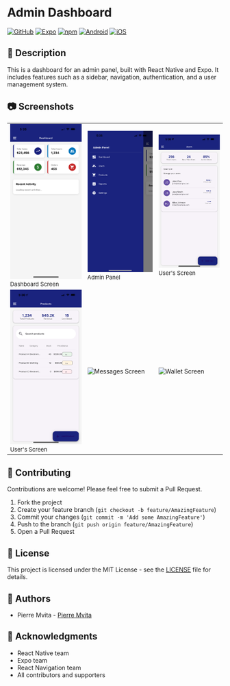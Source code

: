 # Admin Dashboard

[![GitHub](https://img.shields.io/badge/GitHub-100000?style=for-the-badge&logo=github&logoColor=white)](https://github.com/pmvita/admin-dashoard_v3)
[![Expo](https://img.shields.io/badge/Expo-1C1E94?style=for-the-badge&logo=expo&logoColor=white)](https://expo.dev/@pmvita/admin-dashoard_v3)
[![npm](https://img.shields.io/badge/npm-%23003A2C.svg?style=for-the-badge&logo=npm&logoColor=white)](https://www.npmjs.com/package/admin-dashoard_v3)
[![Android](https://img.shields.io/badge/Android-3DDC84?style=for-the-badge&logo=android&logoColor=white)](https://play.google.com/store/apps/details?id=com.admin.dashoard_v3)
[![iOS](https://img.shields.io/badge/iOS-000000?style=for-the-badge&logo=apple&logoColor=white)](https://apps.apple.com/us/app/admin-dashoard_v3/id1636008002)


## 📝 Description

This is a dashboard for an admin panel, built with React Native and Expo. It includes features such as a sidebar, navigation, authentication, and a user management system.

## 📷 Screenshots

<div align="center">
  <table>
    <tr>
      <td>
        <img
          src="./screenshots/ss1.PNG"
          alt="Dashboard Screen"
          width="200"
          height="auto"
        />
        <text style="font-size: 13px;" >Dashboard Screen</text>
      </td>
      <td>
        <img
          src="./screenshots/ss2.PNG"
          alt="Admin Panel"
          width="200"
          height="auto"
        />
        <text style="font-size: 13px;" >Admin Panel</text>
      </td>
      <td>
        <img
          src="./screenshots/ss3.PNG"
          alt="User's Screen"
          width="200"
          height="auto"
        />
        <text style="font-size: 13px;" >User's Screen</text>
      </td>
    </tr>
    <tr>
      <td>
        <img
          src="./screenshots/ss4.PNG"
          alt="Home Screen"
          width="200"
          height="auto"
        />
        <text style="font-size: 13px;" >User's Screen</text>
      </td>
      <td>
        <img 
          src="./images/ios-ss6.png"
          alt="Messages Screen"
          width="100"
          height="auto"
        />
      </td>
      <td>
        <img 
          src="./images/ios-ss7.png"
          alt="Wallet Screen"
          width="100"
          height="auto"
        />
      </td>
    </tr>
  </table>
</div>

## 🤝 Contributing

Contributions are welcome! Please feel free to submit a Pull Request.

1. Fork the project
2. Create your feature branch (`git checkout -b feature/AmazingFeature`)
3. Commit your changes (`git commit -m 'Add some AmazingFeature'`)
4. Push to the branch (`git push origin feature/AmazingFeature`)
5. Open a Pull Request

## 📝 License

This project is licensed under the MIT License - see the [LICENSE](LICENSE) file for details.

## 👥 Authors

- Pierre Mvita - [Pierre Mvita](https://github.com/pmvita)

## 🙏 Acknowledgments

- React Native team
- Expo team
- React Navigation team
- All contributors and supporters
